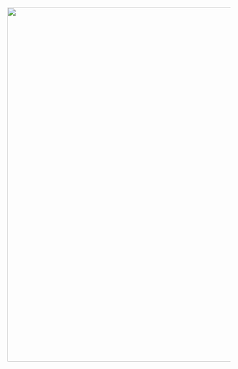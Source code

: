 
<h1><img align="center" src="https://user-images.githubusercontent.com/54891281/201513594-f1866667-93c2-4b14-966b-e8640bebf09a.PNG" width="800"/></h1>
